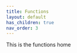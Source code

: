 ```yaml
---
title: Functions
layout: default
has_children: true
nav_order: 3
---
```


This is the functions home




